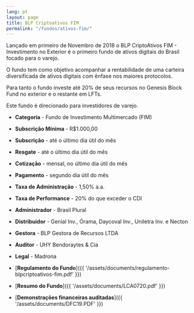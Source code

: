 ```yaml
---
lang: pt
layout: page
title: BLP Criptoativos FIM
permalink: "/fundos/ativos-fim/"
---
```


Lançado em primeiro de Novembro de 2018 o BLP CriptoAtivos FIM - Investimento no Exterior é o primeiro fundo de ativos digitais do Brasil focado para o varejo. 

O fundo tem como objetivo acompanhar a rentabilidade de uma carteira diversificada de ativos digitais com ênfase nos maiores protocolos.

Para tanto o fundo investe até 20% de seus recursos no Genesis Block Fund no exterior e o restante em LFTs.

Este fundo é direcionado para investidores de varejo.

- **Categoria** - Fundo de Investimento Multimercado (FIM)
- **Subscrição Mínima** - R$1.000,00
- **Subscrição** - até o último dia útil do mês
- **Resgate** - até o último dia útil do mês
- **Cotização** - mensal, no último dia útil do mês
- **Pagamento** - segundo dia útil do mês
- **Taxa de Administração** - 1,50% a.a.
- **Taxa de Performance** - 20% do que exceder o CDI
- **Administrador** - Brasil Plural
- **Distribuidor** - Genial Inv., Órama, Daycoval Inv., Uniletra Inv. e Necton
- **Gestora** - BLP Gestora de Recursos LTDA
- **Auditor** - UHY Bendoraytes & Cia
- **Legal** - Madrona 

- [**Regulamento do Fundo**]({{ '/assets/documents/regulamento-blpcriptoativos-fim.pdf' }})
- [**Resumo do Fundo**]({{ '/assets/documents/LCA0720.pdf' }})
- [**Demonstrações financeiras auditadas**]({{ '/assets/documents/DFC19.PDF' }})
